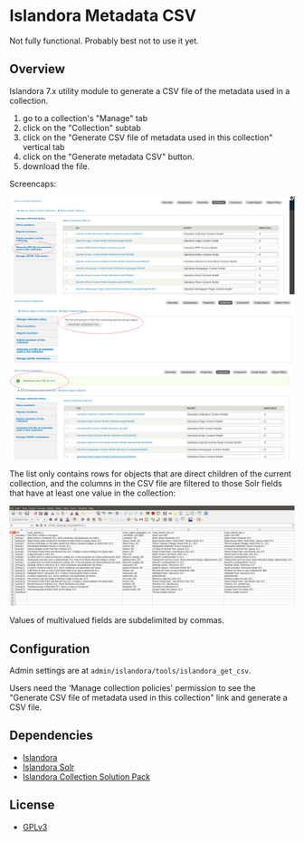 # Islandora Metadata CSV

Not fully functional. Probably best not to use it yet.

## Overview

Islandora 7.x utility module to generate a CSV file of the metadata used in a collection.

1. go to a collection's "Manage" tab
1. click on the "Collection" subtab
1. click on the "Generate CSV file of metadata used in this collection" vertical tab
1. click on the "Generate metadata CSV" button.
1. download the file.

Screencaps:

![The menu](docs/images/collection_menu.png)
![The button](docs/images/collection_button.png)
![The link](docs/images/collection_download.png)

The list only contains rows for objects that are direct children of the current collection, and the columns in the CSV file are filtered to those Solr fields that have at least one value in the collection:

![Sample CSV](docs/images/csv.png)

Values of multivalued fields are subdelimited by commas.

## Configuration

Admin settings are at `admin/islandora/tools/islandora_get_csv`.

Users need the 'Manage collection policies' permission to see the "Generate CSV file of metadata used in this collection" link and generate a CSV file.

## Dependencies

* [Islandora](https://github.com/Islandora/islandora)
* [Islandora Solr](https://github.com/Islandora/islandora_solr_search)
* [Islandora Collection Solution Pack](https://github.com/Islandora/islandora_solution_pack_collection)

## License

* [GPLv3](http://www.gnu.org/licenses/gpl-3.0.txt)
